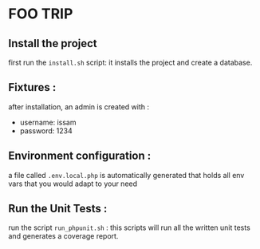 # FOO TRIP

## Install the project

first run the `install.sh` script: it installs the project and create a database.

## Fixtures :

after installation, an admin is created with :

- username: issam
- password: 1234

## Environment configuration :

a file called `.env.local.php` is automatically generated that holds all env vars that you would adapt to your need

## Run the Unit Tests :

run the script `run_phpunit.sh` : this scripts will run all the written unit tests and generates a coverage report.
